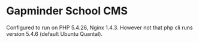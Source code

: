 Gapminder School CMS
====================

Configured to run on PHP 5.4.26, Nginx 1.4.3. However not that php cli runs version 5.4.6 (default Ubuntu Quantal).